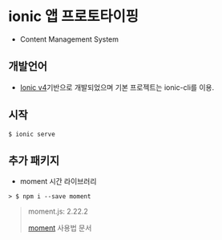 # ionic 앱 프로토타이핑

- Content Management System

## 개발언어

- [Ionic v4](https://ionicframework.com/)기반으로 개발되었으며 기본 프로젝트는 ionic-cli를 이용.

## 시작
```
$ ionic serve
```

## 추가 패키지

- moment 시간 라이브러리

```
> $ npm i --save moment
```

> moment.js: 2.22.2
>
> [moment](http://momentjs.com/docs/) 사용법 문서
